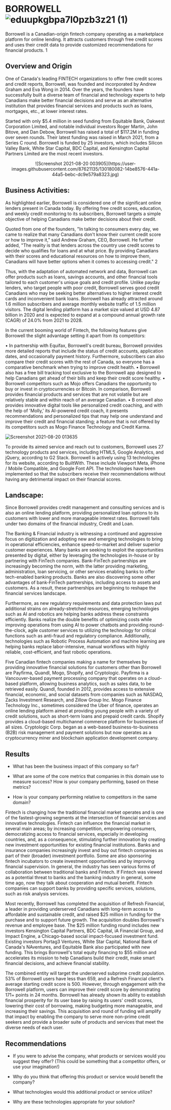 # BORROWELL ![eduupkgbpa7l0pzb3z21 (1)](https://user-images.githubusercontent.com/87621135/130178768-1fbf4a32-ff7b-4aba-8d99-ef0b722fb9a1.png)

Borrowell is a Canadian-origin fintech company operating as a marketplace platform for online lending. It attracts customers through free credit scores and uses their credit data to provide customized recommendations for financial products. 1

## Overview and Origin

One of Canada's leading FINTECH organizations to offer free credit scores and credit reports, Borrowell, was founded and incorporated by Andrew Graham and Eva Wong in 2014. Over the years, the founders have successfully built a diverse team of financial and technology experts to help Canadians make better financial decisions and serve as an alternative institution that provides financial services and products such as loans, mortgages, etc., at lower interest rates. 

Started with only $5.4 million in seed funding from Equitable Bank, Oakwest Corporation Limited, and notable individual investors Roger Martin, John Bitove, and Dan Debow, Borrowell has raised a total of $117.2M in funding over seven rounds. Their latest funding was raised in March 2021, from a Series C round. Borrowell is funded by 25 investors, which includes Silicon Valley Bank, White Star Capital, BDC Capital, and Kensington Capital Partners Limited are the most recent investors.

<p align="center">
  ![Screenshot 2021-08-20 003905](https://user-images.githubusercontent.com/87621135/130180082-14be8576-441a-44a5-bebc-dc9e579a8323.jpg)
</p>

## Business Activities:

As highlighted earlier, Borrowell is considered one of the significant online lenders present in Canada today. By offering free credit scores, education, and weekly credit monitoring to its subscribers, Borrowell targets a simple objective of helping Canadians make better decisions about their credit. 

Quoted from one of the founders, "In talking to consumers every day, we came to realize that many Canadians don't know their current credit score or how to improve it," said Andrew Graham, CEO, Borrowell. He further added, "The reality is that lenders across the country use credit scores to decide who qualifies for loans and at what price. By providing Canadians with their scores and educational resources on how to improve them, Canadians will have better options when it comes to accessing credit." 2

Thus, with the adaptation of automated network and data, Borrowell can offer products such as loans, savings accounts, and other financial tools tailored to each customer's unique goals and credit profile. Unlike payday lenders, who target people with poor credit, Borrowell serves good credit Canadians who may be seeking better alternatives to higher interest credit cards and inconvenient bank loans. Borrowell has already attracted around 1.6 million subscribers and average monthly website traffic of 1.5 million visitors. The digital lending platform has a market size valued at USD 4.87 billion in 2020 and is expected to expand at a compound annual growth rate (CAGR) of 24.0% from 2021 to 2028.

In the current booming world of Fintech, the following features give Borrowell the slight advantage setting it apart from its competitors:

•	  In partnership with Equifax, Borrowell's credit bureau, Borrowell provides more detailed reports that include the status of credit accounts, application dates, and occasionally payment history. Furthermore, subscribers can also compare their credit scores with the rest of Canada, so everyone has a comparative benchmark when trying to improve credit health.
•	  Borrowell also has a free bill tracking tool exclusive to the Borrowell app designed to help Canadians get ahead of their bills and keep their credit score healthy. 
•	  Borrowell competitors such as Mojo offers Canadians the opportunity to buy or invest in cryptocurrencies or Bitcoin. In comparison, Borrowell provides financial products and services that are not volatile but are relatively stable and within reach of an average Canadian.
•	B orrowell also provides innovative digital tools like personalized credit coaching, and with the help of 'Molly,' its AI-powered credit coach, it presents recommendations and personalized tips that may help one understand and improve their credit and financial standing; a feature that is not offered by its competitors such as Mogo Finance Technology and Credit Karma.

![Screenshot 2021-08-20 013635](https://user-images.githubusercontent.com/87621135/130184947-f929839e-0fba-454e-8617-09e03fe63eeb.jpg)

To provide its aimed service and reach out to customers, Borrowell uses 27 technology products and services, including HTML5, Google Analytics, and jQuery, according to G2 Stack. Borrowell is actively using 13 technologies for its website, according to BuiltWith. These include Viewport Meta, iPhone / Mobile Compatible, and Google Font API. The technologies have been implemented so that the subscribers receive their recommendations without having any detrimental impact on their financial scores. 

## Landscape:

Since Borrowell provides credit management and consulting services and is also an online lending platform, providing personalized loan options to its customers with lower and more manageable interest rates. Borrowell falls under two domains of the financial industry, Credit and Loan. 

The Banking & Financial industry is witnessing a continued and aggressive focus on digitization and adopting new and emerging technologies to bring in operational efficiencies, enhance speed-to-market and deliver superior customer experiences. Many banks are seeking to exploit the opportunities presented by digital, either by leveraging the technologies in-house or by partnering with FinTech companies. Bank-FinTech partnerships are increasingly becoming the norm, with the latter providing marketing, administration, loan servicing, or other services enabling banks to offer tech-enabled banking products. Banks are also discovering some other advantages of bank-FinTech partnerships, including access to assets and customers. As a result, these partnerships are beginning to reshape the financial services landscape. 

Furthermore, as new regulatory requirements and data protection laws put additional strains on already-stretched resources, emerging technologies such as AI and robotics are helping banks address these constraints efficiently. Banks realize the double benefits of optimizing costs while improving operations from using AI to power chatbots and providing round-the-clock, agile customer services to utilizing the technology for critical functions such as anti-fraud and regulatory compliance. Additionally, technologies such as Robotic Process Automation and machine learning are helping banks replace labor-intensive, manual workflows with highly reliable, cost-efficient, and fast robotic operations.

Five Canadian fintech companies making a name for themselves by providing innovative financial solutions for customers other than Borrowell are Payfirma, Quandl, Mogo, Shopify, and Cryptologic. Payfirma is a Vancouver-based payment processing company that operates on a cloud-based platform, allowing business analytics, such as sales data, to be retrieved easily. Quandl, founded in 2012, provides access to extensive financial, economic, and social datasets from companies such as NASDAQ, Zacks Investment Research, and Zillow Group Inc. Mogo Finance Technology Inc., sometimes considered the Uber of finance, operates an online lending platform aimed at providing young people with a variety of credit solutions, such as short-term loans and prepaid credit cards. Shopify provides a cloud-based multichannel commerce platform for businesses of all sizes. Cryptologic Corp. began as a web-based business-to-business (B2B) risk management and payment solutions but now operates as a cryptocurrency miner and blockchain application development company.

## Results

* What has been the business impact of this company so far?

* What are some of the core metrics that companies in this domain use to measure success? How is your company performing, based on these metrics?

* How is your company performing relative to competitors in the same domain?

Fintech is changing how the traditional financial market operates and is one of the fastest-growing segments at the intersection of financial services and innovative technologies. Fintech can influence the financial market in several main areas; by increasing competition, empowering consumers, democratizing access to financial services, especially in developing countries, and, as a consequence, stimulating further innovation by creating new investment opportunities for existing financial institutions. Banks and insurance companies increasingly invest and buy out fintech companies as part of their (broader) investment portfolio. Some are also sponsoring fintech incubators to create investment opportunities and by improving financial supervision. In general, the industry has seen various forms of collaboration between traditional banks and Fintech. If Fintech was viewed as a potential threat to banks and the banking industry in general, some time ago, now they talk about cooperation and mutual benefit. Fintech companies can support banks by providing specific services, solutions, such as risk analysis services.   

Most recently, Borrowell has completed the acquisition of Refresh Financial, a leader in providing underserved Canadians with long-term access to affordable and sustainable credit, and raised $25 million in funding for the purchase and to support future growth. The acquisition doubles Borrowell's revenue and employee base. The $25 million funding round includes new investors Kensington Capital Partners, BDC Capital, iA Financial Group, and Impact Engine, a Chicago-based social impact-focused investment fund. Existing investors Portag3 Ventures, White Star Capital, National Bank of Canada's NAventures, and Equitable Bank also participated with new funding. This brings Borrowell's total equity financing to $55 million and accelerates its mission to help Canadians build their credit, make smart financial decisions, and achieve financial stability.

The combined entity will target the underserved subprime credit population. 53% of Borrowell users have less than 659, and a Refresh Financial client's average starting credit score is 500. However, through engagement with the Borrowell platform, users can improve their credit score by demonstrating 171+ points in 24 months. Borrowell has already shown its ability to establish financial prosperity for its user base by raising its users' credit scores, lowering their cost of borrowing, making budgeting more manageable, and increasing their savings. This acquisition and round of funding will amplify that impact by enabling the company to serve more non-prime credit seekers and provide a broader suite of products and services that meet the diverse needs of each user.


## Recommendations

* If you were to advise the company, what products or services would you suggest they offer? (This could be something that a competitor offers, or use your imagination!)

* Why do you think that offering this product or service would benefit the company?

* What technologies would this additional product or service utilize?

* Why are these technologies appropriate for your solution?
